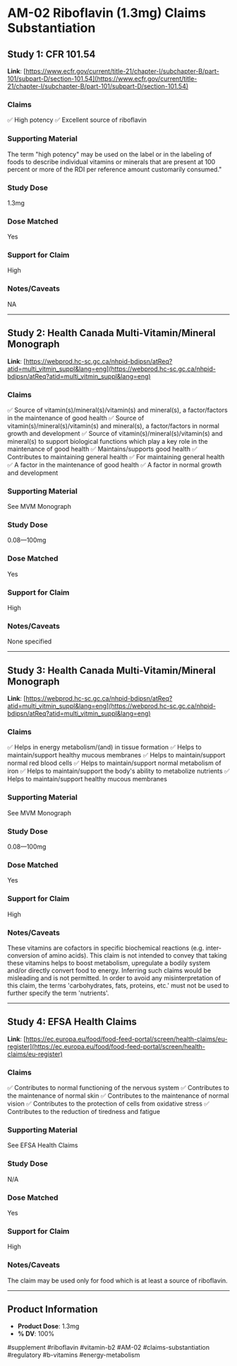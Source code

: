 # AM-02 Riboflavin (1.3mg) Claims Substantiation

## Study 1: CFR 101.54
**Link**: [https://www.ecfr.gov/current/title-21/chapter-I/subchapter-B/part-101/subpart-D/section-101.54](https://www.ecfr.gov/current/title-21/chapter-I/subchapter-B/part-101/subpart-D/section-101.54)

### Claims
✅ High potency
✅ Excellent source of riboflavin

### Supporting Material
The term "high potency" may be used on the label or in the labeling of foods to describe individual vitamins or minerals that are present at 100 percent or more of the RDI per reference amount customarily consumed."

### Study Dose
1.3mg

### Dose Matched
Yes

### Support for Claim
High

### Notes/Caveats
NA

---

## Study 2: Health Canada Multi-Vitamin/Mineral Monograph
**Link**: [https://webprod.hc-sc.gc.ca/nhpid-bdipsn/atReq?atid=multi_vitmin_suppl&lang=eng](https://webprod.hc-sc.gc.ca/nhpid-bdipsn/atReq?atid=multi_vitmin_suppl&lang=eng)

### Claims
✅ Source of vitamin(s)/mineral(s)/vitamin(s) and mineral(s), a factor/factors in the maintenance of good health
✅ Source of vitamin(s)/mineral(s)/vitamin(s) and mineral(s), a factor/factors in normal growth and development
✅ Source of vitamin(s)/mineral(s)/vitamin(s) and mineral(s) to support biological functions which play a key role in the maintenance of good health
✅ Maintains/supports good health
✅ Contributes to maintaining general health
✅ For maintaining general health
✅ A factor in the maintenance of good health
✅ A factor in normal growth and development

### Supporting Material
See MVM Monograph

### Study Dose
0.08—100mg

### Dose Matched
Yes

### Support for Claim
High

### Notes/Caveats
None specified

---

## Study 3: Health Canada Multi-Vitamin/Mineral Monograph
**Link**: [https://webprod.hc-sc.gc.ca/nhpid-bdipsn/atReq?atid=multi_vitmin_suppl&lang=eng](https://webprod.hc-sc.gc.ca/nhpid-bdipsn/atReq?atid=multi_vitmin_suppl&lang=eng)

### Claims
✅ Helps in energy metabolism/(and) in tissue formation
✅ Helps to maintain/support healthy mucous membranes
✅ Helps to maintain/support normal red blood cells
✅ Helps to maintain/support normal metabolism of iron
✅ Helps to maintain/support the body's ability to metabolize nutrients
✅ Helps to maintain/support healthy mucous membranes

### Supporting Material
See MVM Monograph

### Study Dose
0.08—100mg

### Dose Matched
Yes

### Support for Claim
High

### Notes/Caveats
These vitamins are cofactors in specific biochemical reactions (e.g. inter-conversion of amino acids). This claim is not intended to convey that taking these vitamins helps to boost metabolism, upregulate a bodily system and/or directly convert food to energy. Inferring such claims would be misleading and is not permitted. In order to avoid any misinterpretation of this claim, the terms 'carbohydrates, fats, proteins, etc.' must not be used to further specify the term 'nutrients'.

---

## Study 4: EFSA Health Claims
**Link**: [https://ec.europa.eu/food/food-feed-portal/screen/health-claims/eu-register](https://ec.europa.eu/food/food-feed-portal/screen/health-claims/eu-register)

### Claims
✅ Contributes to normal functioning of the nervous system
✅ Contributes to the maintenance of normal skin
✅ Contributes to the maintenance of normal vision
✅ Contributes to the protection of cells from oxidative stress
✅ Contributes to the reduction of tiredness and fatigue

### Supporting Material
See EFSA Health Claims

### Study Dose
N/A

### Dose Matched
Yes

### Support for Claim
High

### Notes/Caveats
The claim may be used only for food which is at least a source of riboflavin.

---

## Product Information
- **Product Dose**: 1.3mg
- **% DV**: 100%

#supplement #riboflavin #vitamin-b2 #AM-02 #claims-substantiation #regulatory #b-vitamins #energy-metabolism